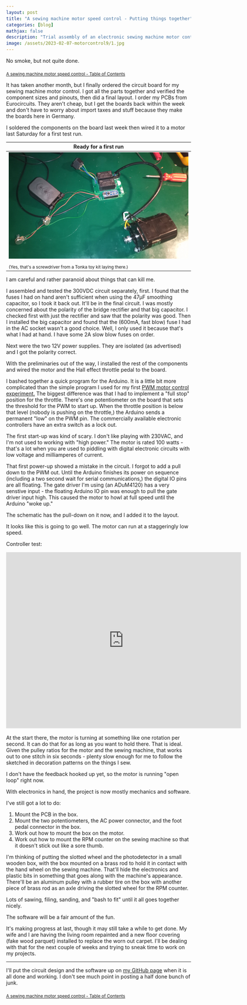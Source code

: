 ```yaml
---
layout: post
title: "A sewing machine motor speed control - Putting things together"
categories: [blog]
mathjax: false
description: "Trial assembly of an electronic sewing machine motor control."
image: /assets/2023-02-07-motorcontrol9/1.jpg
---
```

No smoke, but not quite done.

<sub>[A sewing machine motor speed control - Table of Contents](motorcontrol-toc)</sub> 

It has taken another month, but I finally ordered the circuit board for my sewing machine motor control.  I got all the parts together and verified the component sizes and pinouts, then did a final layout.  I order my PCBs from Eurocircuits.  They aren't cheap, but I get the boards back within the week and don't have to worry about import taxes and stuff because they make the boards here in Germany.

I soldered the components on the board last week then wired it to a motor last Saturday for a first test run.

|Ready for a first run|
|---------------------|
|![Ready for a first run](/assets/2023-02-07-motorcontrol9/1.jpg)|
|<sub>(Yes, that's a screwdriver from a Tonka toy kit laying there.)</sub>|

I am careful and rather paranoid about things that can kill me.  

I assembled and tested the 300VDC circuit separately, first.  I found that the fuses I had on hand aren't sufficient when using the 47µF smoothing capacitor, so I took it back out.  It'll be in the final circuit.  I was mostly concerned about the polarity of the bridge rectifier and that big capacitor.  I checked first with just the rectifier and saw that the polarity was good.  Then I installed the big capacitor and found that the (600mA, fast blow) fuse I had in the AC socket wasn't a good choice.  Well, I only used it because that's what I had at hand.  I have some 2A slow blow fuses on order.

Next were the two 12V power supplies.  They are isolated (as advertised) and I got the polarity correct.

With the preliminaries out of the way, I installed the rest of the components and wired the motor and the Hall effect throttle pedal to the board.

I bashed together a quick program for the Arduino.  It is a little bit more complicated than the simple program I used for my first [PWM motor control experiment.](motorcontrol3)  The biggest difference was that I had to implement a "full stop" position for the throttle.  There's one potentiometer on the board that sets the threshold for the PWM to start up.  When the throttle position is below that level (nobody is pushing on the throttle,) the Arduino sends a permanent "low" on the PWM pin.  The commercially available electronic controllers have an extra switch as a lock out.

The first start-up was kind of scary.  I don't like playing with 230VAC, and I'm not used to working with "high power." The motor is rated 100 watts - that's a lot when you are used to piddling with digital electronic circuits with low voltage and milliamperes of current.

That first power-up showed a mistake in the circuit.  I forgot to add a pull down to the PWM out.  Until the Arduino finishes its power on sequence (including a two second wait for serial communications,) the digital IO pins are all floating.  The gate driver I'm using (an ADuM4120) has a very senstive input - the floating Arduino IO pin was enough to pull the gate driver input high.  This caused the motor to howl at full speed until the Arduino "woke up."

The schematic has the pull-down on it now, and I added it to the layout.

It looks like this is going to go well.  The motor can run at a staggeringly low speed.


Controller test:

<iframe src="https://player.vimeo.com/video/796774377?h=1e36142005&amp;title=0&amp;byline=0&amp;portrait=0&amp;speed=0&amp;badge=0&amp;autopause=0&amp;player_id=0&amp;app_id=58479" width="640" height="480" frameborder="0" allow="autoplay; fullscreen; picture-in-picture" allowfullscreen title="motorcontroltryout"></iframe>

At the start there, the motor is turning at something like one rotation per second.  It can do that for as long as you want to hold there.  That is ideal. Given the pulley ratios for the motor and the sewing machine, that works out to one stitch in six seconds - plenty slow enough for me to follow the sketched in decoration patterns on the things I sew.

I don't have the feedback hooked up yet, so the motor is running "open loop" right now.

With electronics in hand, the project is now mostly mechanics and software.

I've still got a lot to do:
1. Mount the PCB in the box.
2. Mount the two potentiometers, the AC power connector, and the foot pedal connector in the box.
3. Work out how to mount the box on the motor.
4. Work out how to mount the RPM counter on the sewing machine so that it doesn't stick out like a sore thumb.

I'm thinking of putting the slotted wheel and the photodetector in a small wooden box, with the box mounted on a brass rod to hold it in contact with the hand wheel on the sewing machine.  That'll hide the electronics and plastic bits in something that goes along with the machine's appearance.  There'll be an aluminum pulley with a rubber tire on the box with another piece of brass rod as an axle driving the slotted wheel for the RPM counter.

Lots of sawing, filing, sanding, and "bash to fit" until it all goes together nicely.

The software will be a fair amount of the fun.

It's making progress at last, though it may still take a while to get done.  My wife and I are having the living room repainted and a new floor covering (fake wood parquet) installed to replace the worn out carpet.  I'll be dealing with that for the next couple of weeks and trying to sneak time to work on my projects.

------

I'll put the circuit design and the software up on [my GitHub page](https://github.com/JosephEoff?tab=repositories) when it is all done and working.  I don't see much point in posting a half done bunch of junk.

<sub>[A sewing machine motor speed control - Table of Contents](motorcontrol-toc)</sub>
